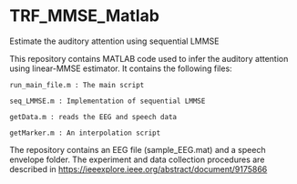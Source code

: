 # TRF_MMSE_Matlab
Estimate the auditory attention using sequential LMMSE

This repository contains MATLAB code used to infer the auditory attention using linear-MMSE estimator. It contains the following files:

	run_main_file.m : The main script
  
	seq_LMMSE.m : Implementation of sequential LMMSE
  
	getData.m : reads the EEG and speech data
  
	getMarker.m : An interpolation script
  
  
The repository contains an EEG file (sample_EEG.mat) and a speech envelope folder. The experiment and data collection procedures are described in https://ieeexplore.ieee.org/abstract/document/9175866
  

